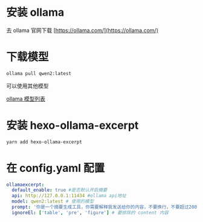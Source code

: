 # 安装 ollama

去 ollama 官网下载
[https://ollama.com/](https://ollama.com/)

# 下载模型

```sh
ollama pull qwen2:latest
```

可以使用其他模型

[ollama 模型列表](https://ollama.com/library)

# 安装 hexo-ollama-excerpt

```sh
yarn add hexo-ollama-excerpt
```

# 在 config.yaml 配置

```yaml
ollamaexcerpt:
  default_enable: true #是否默认开启摘要
  api: http://127.0.0.1:11434 #ollama api地址
  model: qwen2:latest # 使用的模型
  prompt: '你是一个摘要生成工具，你需要解释我发送给你的内容，不要换行，不要超过200字，只需要介绍文章的内容，不需要提出建议和缺少的东西。请用中文回答，输出的内容开头为“这篇文章介绍了”' #提示词
  ignoreEl: ['table', 'pre', 'figure'] # 要排除的 content 内容
```

